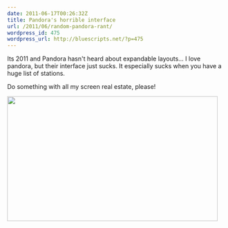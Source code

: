 ```yaml
---
date: 2011-06-17T00:26:32Z
title: Pandora's horrible interface
url: /2011/06/random-pandora-rant/
wordpress_id: 475
wordpress_url: http://bluescripts.net/?p=475
---
```


Its 2011 and Pandora hasn't heard about expandable layouts... I love pandora, but their interface just sucks. It especially sucks when you have a huge list of stations.

Do something with all my screen real estate, please!

<a href="https://img.skitch.com/20110617-jmwa2nwrbd34fspgwgcxdnjd31.jpg"><img class="alignnone" src="https://img.skitch.com/20110617-jmwa2nwrbd34fspgwgcxdnjd31.jpg" alt="" width="487" height="290" /></a>
